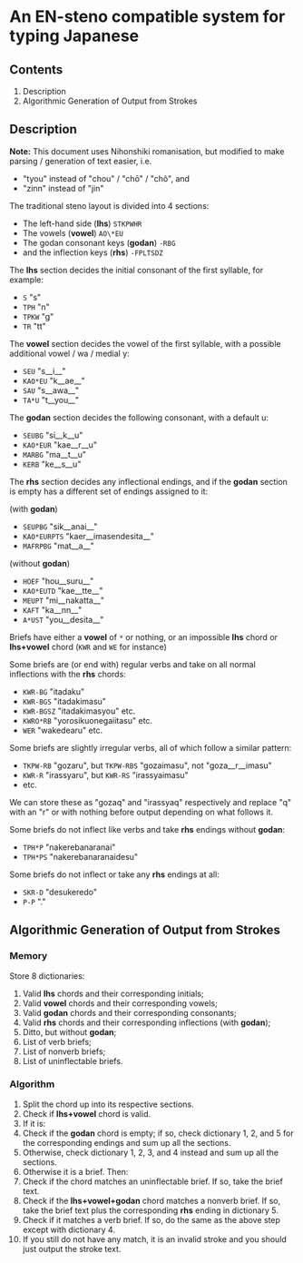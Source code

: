 # An EN-steno compatible system for typing Japanese

## Contents

1. Description
2. Algorithmic Generation of Output from Strokes

## Description

__Note:__ This document uses Nihonshiki romanisation, but
modified to make parsing / generation of text easier, i.e.

- "tyou" instead of "chou" / "chō" / "chô", and
- "zinn" instead of "jin"

The traditional steno layout is divided into 4 sections:

- The left-hand side (__lhs__) `STKPWHR`
- The vowels (__vowel__) `AO\*EU`
- The godan consonant keys (__godan__) `-RBG`
- and the inflection keys (__rhs__) `-FPLTSDZ`

The __lhs__ section decides
the initial consonant of the first syllable, for example:

- `S` "s"
- `TPH` "n"
- `TPKW` "g" 
- `TR` "tt"

The __vowel__ section decides
the vowel of the first syllable,
with a possible additional vowel / wa / medial y:

- `SEU` "s__i__"
- `KAO*EU` "k__ae__"
- `SAU` "s__awa__"
- `TA*U` "t__you__"

The __godan__ section decides
the following consonant,
with a default u:

- `SEUBG` "si__k__u"
- `KAO*EUR` "kae__r__u"
- `MARBG` "ma__t__u"
- `KERB` "ke__s__u"

The __rhs__ section decides any inflectional endings,
and if the __godan__ section is empty
has a different set of endings assigned to it:

(with __godan__)

- `SEUPBG` "sik__anai__"
- `KAO*EURPTS` "kaer__imasendesita__"
- `MAFRPBG` "mat__a__"

(without __godan__)

- `HOEF` "hou__suru__"
- `KAO*EUTD` "kae__tte__"
- `MEUPT` "mi__nakatta__"
- `KAFT` "ka__nn__"
- `A*UST` "you__desita__"

Briefs have either a __vowel__ of `*` or nothing,
or an impossible __lhs__ chord
or __lhs+vowel__ chord
(`KWR` and `WE` for instance)

Some briefs are (or end with) regular verbs
and take on all normal inflections with the __rhs__ chords:

- `KWR-BG` "itadaku"
 - `KWR-BGS` "itadakimasu"
 - `KWR-BGSZ` "itadakimasyou" etc.
- `KWRO*RB` "yorosikuonegaiitasu" etc.
- `WER` "wakedearu" etc.

Some briefs are slightly irregular verbs,
all of which follow a similar pattern:

- `TKPW-RB` "gozaru", but
`TKPW-RBS` "gozaimasu", not "goza__r__imasu"
- `KWR-R` "irassyaru", but `KWR-RS` "irassyaimasu"
- etc.

We can store these as "gozaq" and "irassyaq" respectively
and replace "q" with an "r" or with nothing before output depending on what follows it.

Some briefs do not inflect like verbs and take __rhs__ endings without __godan__:

- `TPH*P` "nakerebanaranai"
 - `TPH*PS` "nakerebanaranaidesu"

Some briefs do not inflect or take any __rhs__ endings at all:

- `SKR-D` "desukeredo"
- `P-P` "."

## Algorithmic Generation of Output from Strokes

### Memory

Store 8 dictionaries:

1. Valid __lhs__ chords and their corresponding initials;
2. Valid __vowel__ chords and their corresponding vowels;
3. Valid __godan__ chords and their corresponding consonants;
4. Valid __rhs__ chords and their corresponding inflections (with __godan__);
5. Ditto, but without __godan__;
6. List of verb briefs;
7. List of nonverb briefs;
8. List of uninflectable briefs.

### Algorithm

1. Split the chord up into its respective sections.
2. Check if __lhs+vowel__ chord is valid.
3. If it is:
 1. Check if the __godan__ chord is empty;
	if so, check dictionary 1, 2, and 5 for the corresponding endings and sum up all the sections.
 2. Otherwise, check dictionary 1, 2, 3, and 4 instead and sum up all the sections.
4. Otherwise it is a brief. Then:
 1. Check if the chord matches an uninflectable brief.
	If so, take the brief text.
 2. Check if the __lhs+vowel+godan__ chord matches a nonverb brief.
	If so, take the brief text plus the corresponding __rhs__ ending in dictionary 5.
 3. Check if it matches a verb brief.
	If so, do the same as the above step except with dictionary 4. 
5. If you still do not have any match, it is an invalid stroke and you should just output the stroke text.